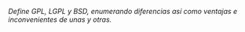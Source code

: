 *Define GPL, LGPL y BSD, enumerando diferencias así como ventajas e inconvenientes de unas y otras.*
